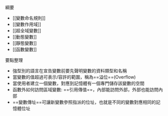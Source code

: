 綱要
- [[變數命名規則]]
- [[變數作用域]]
- [[超全域變數]]
- [[動態變數]]
- [[靜態變數]]
- [[函數變數]]

要點整理
- 強型別的語言在宣告變數前要先聲明變數的資料類型和名稱
- 當變數的值超過可表示/容許的範圍，稱為==溢位==(Overflow)
- 當使用者建立一個變數，對應到記憶體有一個專門儲存該變數的空間
- 函數外如何訪問區域變數: ==引用傳值==，內部能訪問外部，外部也能訪問內部
- ==變數傳址==可讓新變數參照指派的位址，也就是不同的變數對應相同的記憶體位址